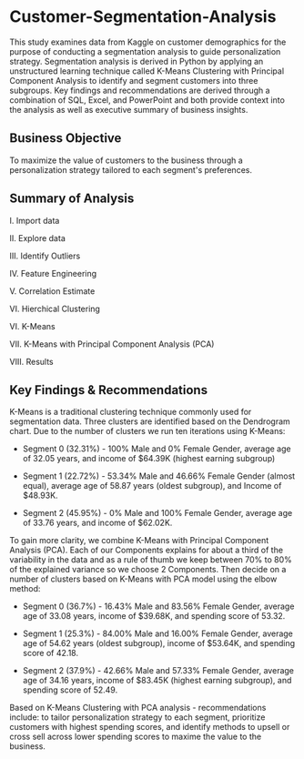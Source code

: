 # Customer-Segmentation-Analysis

This study examines data from Kaggle on customer demographics for the purpose of conducting a segmentation analysis to guide personalization strategy. Segmentation analysis is derived in Python by applying an unstructured learning technique called K-Means Clustering with Principal Component Analysis to identify and segment customers into three subgroups. Key findings and recommendations are derived through a combination of SQL, Excel, and PowerPoint and both provide context into the analysis as well as executive summary of business insights.

## Business Objective
To maximize the value of customers to the business through a personalization strategy tailored to each segment's preferences.

## Summary of Analysis
I.   Import data

II.  Explore data

III. Identify Outliers

IV.  Feature Engineering

V.   Correlation Estimate

VI.  Hierchical Clustering

VI.  K-Means

VII. K-Means with Principal Component Analysis (PCA)

VIII. Results


## Key Findings & Recommendations
K-Means is a traditional clustering technique commonly used for segmentation data. Three clusters are identified based on the Dendrogram chart. Due to the number of clusters we run ten iterations using K-Means: 

- Segment 0 (32.31%) - 100% Male and 0% Female Gender, average age of 32.05 years, and income of $64.39K (highest earning subgroup)

- Segment 1 (22.72%) - 53.34% Male and 46.66% Female Gender (almost equal), average age of 58.87 years (oldest subgroup), and Income of $48.93K.

- Segment 2 (45.95%) - 0% Male and 100% Female Gender, average age of 33.76 years, and income of $62.02K.


To gain more clarity, we combine K-Means with Principal Component Analysis (PCA). Each of our Components explains for about a third of the variability in the data and as a rule of thumb we keep between 70% to 80% of the explained variance so we choose 2 Components. Then decide on a number of clusters based on K-Means with PCA model using the elbow method:

- Segment 0 (36.7%) - 16.43% Male and 83.56% Female Gender, average age of 33.08 years, income of $39.68K, and spending score of 53.32.

- Segment 1 (25.3%) - 84.00% Male and 16.00% Female Gender, average age of 54.62 years (oldest subgroup), income of $53.64K, and spending score of 42.18.

- Segment 2 (37.9%) - 42.66% Male and 57.33% Female Gender, average age of 34.16 years, income of $83.45K (highest earning subgroup), and spending score of 52.49.


Based on K-Means Clustering with PCA analysis - recommendations include: to tailor personalization strategy to each segment, prioritize customers with highest spending scores, and identify methods to upsell or cross sell across lower spending scores to maxime the value to the business.
